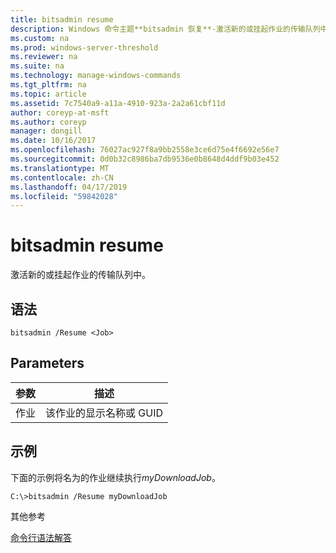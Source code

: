 ```yaml
---
title: bitsadmin resume
description: Windows 命令主题**bitsadmin 恢复**-激活新的或挂起作业的传输队列中。
ms.custom: na
ms.prod: windows-server-threshold
ms.reviewer: na
ms.suite: na
ms.technology: manage-windows-commands
ms.tgt_pltfrm: na
ms.topic: article
ms.assetid: 7c7540a9-a11a-4910-923a-2a2a61cbf11d
author: coreyp-at-msft
ms.author: coreyp
manager: dongill
ms.date: 10/16/2017
ms.openlocfilehash: 76027ac927f8a9bb2558e3ce6d75e4f6692e56e7
ms.sourcegitcommit: 0d0b32c8986ba7db9536e0b8648d4ddf9b03e452
ms.translationtype: MT
ms.contentlocale: zh-CN
ms.lasthandoff: 04/17/2019
ms.locfileid: "59842028"
---
```

# <a name="bitsadmin-resume"></a>bitsadmin resume



激活新的或挂起作业的传输队列中。

## <a name="syntax"></a>语法

```
bitsadmin /Resume <Job>
```

## <a name="parameters"></a>Parameters

|参数|描述|
|---------|-----------|
|作业|该作业的显示名称或 GUID|

## <a name="BKMK_examples"></a>示例

下面的示例将名为的作业继续执行*myDownloadJob*。
```
C:\>bitsadmin /Resume myDownloadJob
```
其他参考

[命令行语法解答](command-line-syntax-key.md)